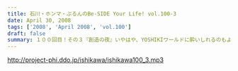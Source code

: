 ```yaml
---
title: 石川・ホンマ・ぶるんのBe-SIDE Your Life! vol.100-3
date: April 30, 2008
tags: ['2008', 'April 2008', 'vol.100']
draft: false
summary: １００回目！その３『創造の夜』いやはや、YOSHIKIワールドに酔いしれるのもよいですが、「平田商店Tシャツ」制作も進行中！③年目突入のビーサイもよろしくお願いしますね！そうそう・・・i-Tunesのバナーもクリックしてね！推薦してくださるappleさんには感謝です。NAMAE
---
```


http://project-phi.ddo.jp/ishikawa/ishikawa100_3.mp3